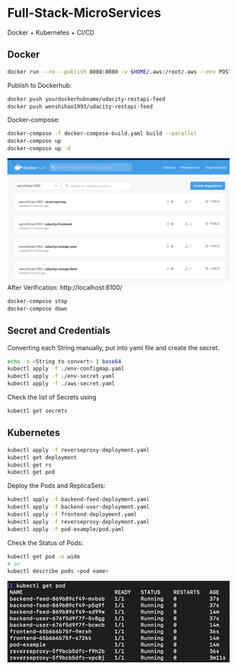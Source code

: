 # Full-Stack-MicroServices
Docker + Kubernetes + CI/CD

## Docker
```bash
docker run --rm --publish 8080:8080 -v $HOME/.aws:/root/.aws --env POSTGRESS_HOST=$POSTGRESS_HOST --env POSTGRESS_USERNAME=$POSTGRESS_USERNAME --env POSTGRESS_PASSWORD=$POSTGRESS_PASSWORD --env POSTGRESS_DB=$POSTGRESS_DB --env AWS_REGION=$AWS_REGION --env AWS_PROFILE=$AWS_PROFILE --env AWS_BUCKET=$AWS_BUCKET --env JWT_SECRET=$JWT_SECRET --name feed <your_dockerhub_username_lowercase>/udacity-restapi-feed
```
Publish to Dockerhub:
```bash
docker push yourdockerhubname/udacity-restapi-feed
docker push wenshihao1993/udacity-restapi-feed
```
Docker-compose:
```bash
docker-compose -f docker-compose-build.yaml build --parallel
docker-compose up
docker-compose up -d 
```
![DockerHub](/images/DockerHub.png)
After Verification: http://localhost:8100/
```bash
docker-compose stop
docker-compose down
```

## Secret and Credentials
Converting each String manually, put into yaml file and create the secret.
```bash
echo -n <String to convert> | base64
kubectl apply -f ./env-configmap.yaml
kubectl apply -f ./env-secret.yaml
kubectl apply -f ./aws-secret.yaml
```
Check the list of Secrets using 
```bash 
kubectl get secrets
```

## Kubernetes
```bash
kubectl apply -f reverseproxy-deployment.yaml
kubectl get deployment
kubectl get rs
kubectl get pod
```
Deploy the Pods and ReplicaSets:
```bash
kubectl apply -f backend-feed-deployment.yaml 
kubectl apply -f backend-user-deployment.yaml 
kubectl apply -f frontend-deployment.yaml 
kubectl apply -f reverseproxy-deployment.yaml
kubectl apply -f pod-example/pod.yaml
```
Check the Status of Pods:
```bash
kubectl get pod -o wide
# or
kubectl describe pods <pod name>
```
![pods](/images/Kubernetes_pod.png)